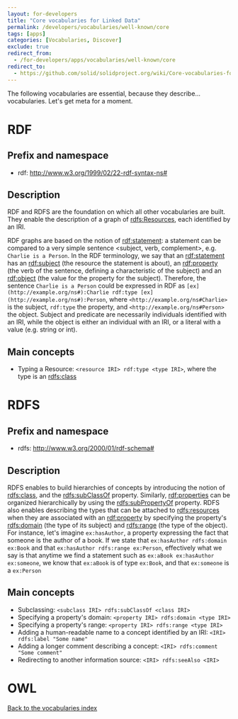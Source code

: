 ```yaml
---
layout: for-developers
title: "Core vocabularies for Linked Data"
permalink: /developers/vocabularies/well-known/core
tags: [apps]
categories: [Vocabularies, Discover]
exclude: true
redirect_from:
  - /for-developers/apps/vocabularies/well-known/core
redirect_to:
  - https://github.com/solid/solidproject.org/wiki/Core-vocabularies-for-Linked-Data
---
```


The following vocabularies are essential, because they describe... vocabularies. Let's get meta for a moment.

# <a id='rdf'/> RDF

## Prefix and namespace

- rdf: http://www.w3.org/1999/02/22-rdf-syntax-ns#

## Description

RDF and RDFS are the foundation on which all other vocabularies are built. They enable the description of a graph of [rdfs:Resources](http://www.w3.org/2000/01/rdf-schema#Resource), each identified by an IRI.

RDF graphs are based on the notion of [rdf:statement](http://www.w3.org/1999/02/22-rdf-syntax-ns#Statement): a statement can be compared to a very simple sentence <subject, verb, complement>, e.g. `Charlie is a Person`. In the RDF terminology, we say that an [rdf:statement](http://www.w3.org/1999/02/22-rdf-syntax-ns#Statement) has an [rdf:subject](http://www.w3.org/1999/02/22-rdf-syntax-ns#subject) (the resource the statement is about), an [rdf:property](http://www.w3.org/1999/02/22-rdf-syntax-ns#property) (the verb of the sentence, defining a characteristic of the subject) and an [rdf:object](http://www.w3.org/1999/02/22-rdf-syntax-ns#object) (the value for the property for the subject). Therefore, the sentence `Charlie is a Person` could be expressed in RDF as `[ex](http://example.org/ns#):Charlie rdf:type [ex](http://example.org/ns#):Person`, where `<http://example.org/ns#Charlie>` is the subject, `rdf:type` the property, and `<http://example.org/ns#Person>` the object. Subject and predicate are necessarily individuals identified with an IRI, while the object is either an individual with an IRI, or a literal with a value (e.g. string or int).

## Main concepts

- Typing a Resource: `<resource IRI> rdf:type <type IRI>`, where the type is an [rdfs:class](http://www.w3.org/2000/01/rdf-schema#Class)

# <a id='rdfs'/> RDFS

## Prefix and namespace

- rdfs: http://www.w3.org/2000/01/rdf-schema#

## Description

RDFS enables to build hierarchies of concepts by introducing the notion of [rdfs:class](http://www.w3.org/2000/01/rdf-schema#Class), and the [rdfs:subClassOf](http://www.w3.org/2000/01/rdf-schema#subClassOf) property. Similarly, [rdf:properties](http://www.w3.org/1999/02/22-rdf-syntax-ns#Property) can be organized hierarchically by using the [rdfs:subPropertyOf](http://www.w3.org/2000/01/rdf-schema#subPropertyOf) property. RDFS also enables describing the types that can be attached to [rdfs:resources](http://www.w3.org/2000/01/rdf-schema#Resource) when they are associated with an [rdf:property](http://www.w3.org/1999/02/22-rdf-syntax-ns#Property) by specifying the property's [rdfs:domain](http://www.w3.org/2000/01/rdf-schema#domain) (the type of its subject) and [rdfs:range](http://www.w3.org/2000/01/rdf-schema#range) (the type of the object). For instance, let's imagine `ex:hasAuthor`, a property expressing the fact that someone is the author of a book. If we state that `ex:hasAuthor rdfs:domain ex:Book` and that `ex:hasAuthor rdfs:range ex:Person`, effectively what we say is that anytime we find a statement such as `ex:aBook ex:hasAuthor ex:someone`, we know that `ex:aBook` is of type `ex:Book`, and that `ex:someone` is a `ex:Person`

## Main concepts

- Subclassing: `<subclass IRI> rdfs:subClassOf <class IRI>`
- Specifying a property's domain: `<property IRI> rdfs:domain <type IRI>`
- Specifying a property's range: `<property IRI> rdfs:range <type IRI>`
- Adding a human-readable name to a concept identified by an IRI: `<IRI> rdfs:label "Some name"`
- Adding a longer comment describing a concept: `<IRI> rdfs:comment "Some comment"`
- Redirecting to another information source: `<IRI> rdfs:seeAlso <IRI>`

# <a id='owl'/> OWL

[Back to the vocabularies index](/developers/vocabularies/well-known)
